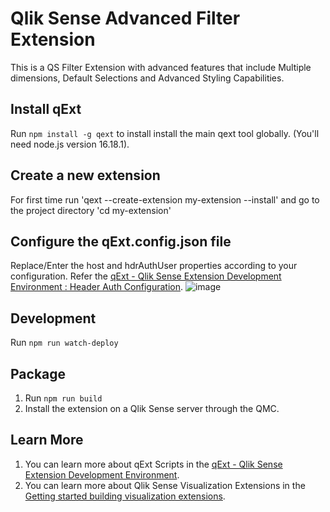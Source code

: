 # Qlik Sense Advanced Filter Extension 

This is a QS Filter Extension with advanced features that include Multiple dimensions, Default Selections and Advanced Styling Capabilities. 

## Install qExt
Run `npm install -g qext` to install install the main qext tool globally. (You'll need node.js version 16.18.1).

## Create a new extension
For first time run 'qext --create-extension my-extension --install'
and go to the project directory 'cd my-extension'

## Configure the qExt.config.json file 
Replace/Enter the host and hdrAuthUser properties according to your configuration. Refer the [qExt - Qlik Sense Extension Development Environment : Header Auth Configuration](https://opensrc.axisgroup.com/qext/usage/header-auth.html).
![image](https://github.com/QlikSenseStudios/qs-intuit-advanced-filter/assets/101477932/264364d6-4475-4ed0-aa63-eadcec2eecb8)

## Development
Run `npm run watch-deploy`

## Package
1. Run `npm run build`
2. Install the extension on a Qlik Sense server through the QMC.

## Learn More

1. You can learn more about qExt Scripts in the [qExt - Qlik Sense Extension Development Environment](https://github.com/axisgroup/qExt).
2. You can learn more about Qlik Sense Visualization Extensions in the [Getting started building visualization extensions](https://help.qlik.com/en-US/sense-developer/May2023/Subsystems/Extensions/Content/Sense_Extensions/extensions-getting-started.htm).
   
